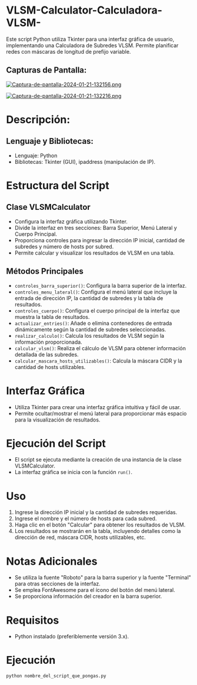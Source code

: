 # VLSM-Calculator-Calculadora-VLSM-
Este script Python utiliza Tkinter para una interfaz gráfica de usuario, implementando una Calculadora de Subredes VLSM. Permite planificar redes con máscaras de longitud de prefijo variable.

## Capturas de Pantalla:
[![Captura-de-pantalla-2024-01-21-132156.png](https://i.postimg.cc/7LPRV7F9/Captura-de-pantalla-2024-01-21-132156.png)](https://postimg.cc/Mn4tZcKf)

[![Captura-de-pantalla-2024-01-21-132216.png](https://i.postimg.cc/KzSMbrmr/Captura-de-pantalla-2024-01-21-132216.png)](https://postimg.cc/PLyxzDpP)

# Descripción:
## Lenguaje y Bibliotecas:
- Lenguaje: Python
- Bibliotecas: Tkinter (GUI), ipaddress (manipulación de IP).

# Estructura del Script
## Clase VLSMCalculator
- Configura la interfaz gráfica utilizando Tkinter.
- Divide la interfaz en tres secciones: Barra Superior, Menú Lateral y Cuerpo Principal.
- Proporciona controles para ingresar la dirección IP inicial, cantidad de subredes y número de hosts por subred.
- Permite calcular y visualizar los resultados de VLSM en una tabla.

## Métodos Principales
- `controles_barra_superior()`: Configura la barra superior de la interfaz.
- `controles_menu_lateral()`: Configura el menú lateral que incluye la entrada de dirección IP, la cantidad de subredes y la tabla de resultados.
- `controles_cuerpo()`: Configura el cuerpo principal de la interfaz que muestra la tabla de resultados.
- `actualizar_entries()`: Añade o elimina contenedores de entrada dinámicamente según la cantidad de subredes seleccionadas.
- `realizar_calculo()`: Calcula los resultados de VLSM según la información proporcionada.
- `calcular_vlsm()`: Realiza el cálculo de VLSM para obtener información detallada de las subredes.
- `calcular_mascara_hosts_utilizables()`: Calcula la máscara CIDR y la cantidad de hosts utilizables.

# Interfaz Gráfica
- Utiliza Tkinter para crear una interfaz gráfica intuitiva y fácil de usar.
- Permite ocultar/mostrar el menú lateral para proporcionar más espacio para la visualización de resultados.

# Ejecución del Script
- El script se ejecuta mediante la creación de una instancia de la clase VLSMCalculator.
- La interfaz gráfica se inicia con la función `run()`.

# Uso
1. Ingrese la dirección IP inicial y la cantidad de subredes requeridas.
2. Ingrese el nombre y el número de hosts para cada subred.
3. Haga clic en el botón "Calcular" para obtener los resultados de VLSM.
4. Los resultados se mostrarán en la tabla, incluyendo detalles como la dirección de red, máscara CIDR, hosts utilizables, etc.

# Notas Adicionales
- Se utiliza la fuente "Roboto" para la barra superior y la fuente "Terminal" para otras secciones de la interfaz.
- Se emplea FontAwesome para el ícono del botón del menú lateral.
- Se proporciona información del creador en la barra superior.

# Requisitos
- Python instalado (preferiblemente versión 3.x).

# Ejecución
```bash
python nombre_del_script_que_pongas.py




